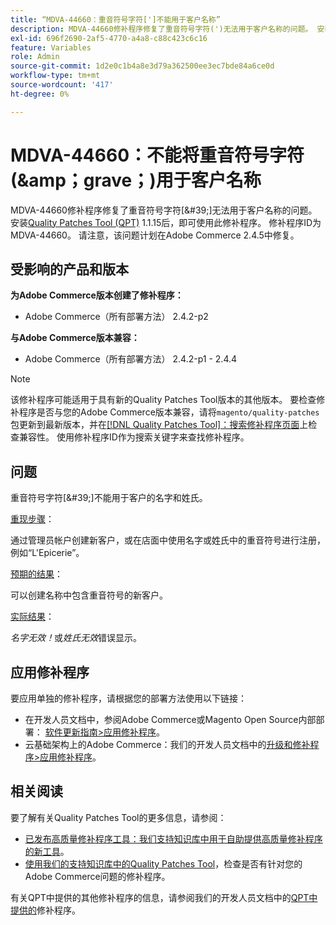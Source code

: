 ```yaml
---
title: “MDVA-44660：重音符号字符[']不能用于客户名称”
description: MDVA-44660修补程序修复了重音符号字符(')无法用于客户名称的问题。 安装[Quality Patches Tool (QPT)](/help/announcements/adobe-commerce-announcements/magento-quality-patches-released-new-tool-to-self-serve-quality-patches.md) 1.1.15后，即可使用此修补程序。 修补程序ID为MDVA-44660。 请注意，该问题计划在Adobe Commerce 2.4.5中修复。
exl-id: 696f2690-2af5-4770-a4a8-c88c423c6c16
feature: Variables
role: Admin
source-git-commit: 1d2e0c1b4a8e3d79a362500ee3ec7bde84a6ce0d
workflow-type: tm+mt
source-wordcount: '417'
ht-degree: 0%

---
```


# MDVA-44660：不能将重音符号字符(&amp;amp；grave；)用于客户名称

MDVA-44660修补程序修复了重音符号字符[\&#39;]无法用于客户名称的问题。 安装[Quality Patches Tool (QPT)](/help/announcements/adobe-commerce-announcements/magento-quality-patches-released-new-tool-to-self-serve-quality-patches.md) 1.1.15后，即可使用此修补程序。 修补程序ID为MDVA-44660。 请注意，该问题计划在Adobe Commerce 2.4.5中修复。

## 受影响的产品和版本

**为Adobe Commerce版本创建了修补程序：**

* Adobe Commerce（所有部署方法） 2.4.2-p2

**与Adobe Commerce版本兼容：**

* Adobe Commerce（所有部署方法） 2.4.2-p1 - 2.4.4

>[!NOTE]
>
>该修补程序可能适用于具有新的Quality Patches Tool版本的其他版本。 要检查修补程序是否与您的Adobe Commerce版本兼容，请将`magento/quality-patches`包更新到最新版本，并在[[!DNL Quality Patches Tool]：搜索修补程序页面](https://devdocs.magento.com/quality-patches/tool.html#patch-grid)上检查兼容性。 使用修补程序ID作为搜索关键字来查找修补程序。

## 问题

重音符号字符[\&#39;]不能用于客户的名字和姓氏。

<u>重现步骤</u>：

通过管理员帐户创建新客户，或在店面中使用名字或姓氏中的重音符号进行注册，例如“L&#39;Epicerie”。

<u>预期的结果</u>：

可以创建名称中包含重音符号的新客户。

<u>实际结果</u>：

*名字无效！*&#x200B;或&#x200B;*姓氏无效*&#x200B;错误显示。

## 应用修补程序

要应用单独的修补程序，请根据您的部署方法使用以下链接：

* 在开发人员文档中，参阅Adobe Commerce或Magento Open Source内部部署： [软件更新指南>应用修补程序](https://devdocs.magento.com/guides/v2.4/comp-mgr/patching/mqp.html)。
* 云基础架构上的Adobe Commerce：我们的开发人员文档中的[升级和修补程序>应用修补程序](https://devdocs.magento.com/cloud/project/project-patch.html)。

## 相关阅读

要了解有关Quality Patches Tool的更多信息，请参阅：

* [已发布高质量修补程序工具：我们支持知识库中用于自助提供高质量修补程序的新工具](/help/announcements/adobe-commerce-announcements/magento-quality-patches-released-new-tool-to-self-serve-quality-patches.md)。
* [使用我们的支持知识库中的Quality Patches Tool](/help/support-tools/patches-available-in-qpt-tool/check-patch-for-magento-issue-with-magento-quality-patches.md)，检查是否有针对您的Adobe Commerce问题的修补程序。

有关QPT中提供的其他修补程序的信息，请参阅我们的开发人员文档中的[QPT中提供的](https://devdocs.magento.com/quality-patches/tool.html#patch-grid)修补程序。
